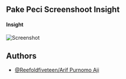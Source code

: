 ## Pake Peci Screenshoot Insight

#### Insight
![Screenshot](https://raw.githubusercontent.com/Reefoldfiveteen/LENS-STUDIO-AR/main/Tugas%20Proyek%20Mandiri/QUIZ_MERDEKA/QUIZ_MERDEKA_INSIGHT/Insight.png)


## Authors

- [@Reefoldfiveteen/Arif Purnomo Aji](https://github.com/Reefoldfiveteen)

